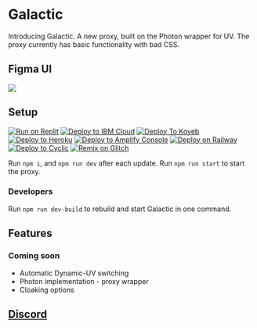 # Galactic
Introducing Galactic. A new proxy, built on the Photon wrapper for UV. The proxy currently has basic functionality with bad CSS. 


## Figma UI
![](./galactic.jpg)

## Setup
[![Run on Replit](https://binbashbanana.github.io/deploy-buttons/buttons/remade/replit.svg)](https://replit.com/github/galactic-lab/galactic)
[![Deploy to IBM Cloud](https://raw.githubusercontent.com/BinBashBanana/deploy-buttons/master/buttons/remade/ibmcloud.svg)](https://cloud.ibm.com/devops/setup/deploy?repository=https://github.com/galactic-lab/galactic)
[![Deploy To Koyeb](https://binbashbanana.github.io/deploy-buttons/buttons/remade/koyeb.svg)](https://app.koyeb.com/deploy?type=git&repository=github.com/galactic-lab/galactic&branch=main&name=Galactic)
[![Deploy to Heroku](https://binbashbanana.github.io/deploy-buttons/buttons/remade/heroku.svg)](https://heroku.com/deploy/?template=https://github.com/galactic-lab/galactic)
[![Deploy to Amplify Console](https://binbashbanana.github.io/deploy-buttons/buttons/remade/amplifyconsole.svg)](https://console.aws.amazon.com/amplify/home#/deploy?repo=https://github.com/galactic-lab/galactic)
[![Deploy on Railway](https://binbashbanana.github.io/deploy-buttons/buttons/remade/railway.svg)](https://railway.app/new/template?template=https://github.com/galactic-lab/galactic)
[![Deploy to Cyclic](https://binbashbanana.github.io/deploy-buttons/buttons/remade/cyclic.svg)](https://app.cyclic.sh/api/app/deploy/galactic-lab/galactic)
[![Remix on Glitch](https://binbashbanana.github.io/deploy-buttons/buttons/remade/glitch.svg)](https://glitch.com/edit/#!/import/github/galactic-lab/galactic)

 Run `npm i`, and `npm run dev` after each update. Run `npm run start` to start the proxy.

### Developers
Run `npm run dev-build` to rebuild and start Galactic in one command.

## Features
### Coming soon
* Automatic Dynamic-UV switching
* Photon implementation - proxy wrapper
* Cloaking options

## [Discord](https://discord.gg/xsQRx4tjj5)
